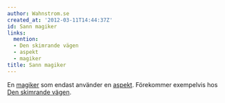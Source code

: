 ```yaml
---
author: Wahnstrom.se
created_at: '2012-03-11T14:44:37Z'
id: Sann magiker
links:
  mention:
  - Den skimrande vägen
  - aspekt
  - magiker
title: Sann magiker
---
```


En [magiker] som endast använder en [aspekt]. Förekommer exempelvis hos [Den skimrande vägen].

  [magiker]: magiker
  [aspekt]: aspekt
  [Den skimrande vägen]: Den_skimrande_vägen